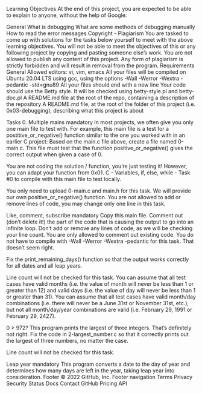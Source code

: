 Learning Objectives At the end of this project, you are expected to be able to explain to anyone, without the help of Google:

General What is debugging What are some methods of debugging manually How to read the error messages Copyright - Plagiarism You are tasked to come up with solutions for the tasks below yourself to meet with the above learning objectives. You will not be able to meet the objectives of this or any following project by copying and pasting someone else’s work. You are not allowed to publish any content of this project. Any form of plagiarism is strictly forbidden and will result in removal from the program. Requirements General Allowed editors: vi, vim, emacs All your files will be compiled on Ubuntu 20.04 LTS using gcc, using the options -Wall -Werror -Wextra -pedantic -std=gnu89 All your files should end with a new line Your code should use the Betty style. It will be checked using betty-style.pl and betty-doc.pl A README.md file at the root of the repo, containing a description of the repository A README.md file, at the root of the folder of this project (i.e. 0x03-debugging), describing what this project is about

Tasks 0. Multiple mains mandatory In most projects, we often give you only one main file to test with. For example, this main file is a test for a postitive_or_negative() function similar to the one you worked with in an earlier C project: Based on the main.c file above, create a file named 0-main.c. This file must test that the function positive_or_negative() gives the correct output when given a case of 0.

You are not coding the solution / function, you’re just testing it! However, you can adapt your function from 0x01. C - Variables, if, else, while - Task #0 to compile with this main file to test locally.

You only need to upload 0-main.c and main.h for this task. We will provide our own positive_or_negative() function. You are not allowed to add or remove lines of code, you may change only one line in this task.

Like, comment, subscribe mandatory Copy this main file. Comment out (don’t delete it!) the part of the code that is causing the output to go into an infinite loop.
Don’t add or remove any lines of code, as we will be checking your line count. You are only allowed to comment out existing code. You do not have to compile with -Wall -Werror -Wextra -pedantic for this task. That doesn’t seem right.

Fix the print_remaining_days() function so that the output works correctly for all dates and all leap years.

Line count will not be checked for this task. You can assume that all test cases have valid months (i.e. the value of month will never be less than 1 or greater than 12) and valid days (i.e. the value of day will never be less than 1 or greater than 31). You can assume that all test cases have valid month/day combinations (i.e. there will never be a June 31st or November 31st, etc.), but not all month/day/year combinations are valid (i.e. February 29, 1991 or February 29, 2427).

0 > 972? This program prints the largest of three integers. That’s definitely not right.
Fix the code in 2-largest_number.c so that it correctly prints out the largest of three numbers, no matter the case.

Line count will not be checked for this task.

Leap year mandatory This program converts a date to the day of year and determines how many days are left in the year, taking leap year into consideration.
Footer
© 2022 GitHub, Inc.
Footer navigation
Terms
Privacy
Security
Status
Docs
Contact GitHub
Pricing
API

